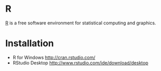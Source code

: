 R
=======
[R][R] is a free software environment for statistical computing and graphics.

# Installation
* R for Windows <http://cran.rstudio.com/>
* RStudio Desktop <http://www.rstudio.com/ide/download/desktop>

[R]: http://www.r-project.org/
